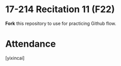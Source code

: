 # 17-214 Recitation 11 (F22)
**Fork** this repository to use for practicing Github flow.

# Attendance
[yixincai]